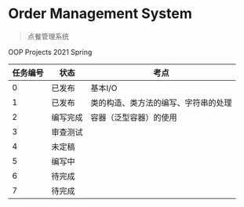 # Order Management System

> 点餐管理系统

OOP Projects 2021 Spring

| 任务编号 | 状态     | 考点    |
| -------- | -------- | ------- |
| 0        | 已发布 | 基本I/O |
| 1        | 已发布 | 类的构造、类方法的编写、字符串的处理 |
| 2        | 编写完成   | 容器（泛型容器）的使用  |
| 3        | 审查测试   |         |
| 4        | 未定稿   |         |
| 5        | 编写中   |         |
| 6        | 待完成   |         |
| 7        | 待完成   |         |


